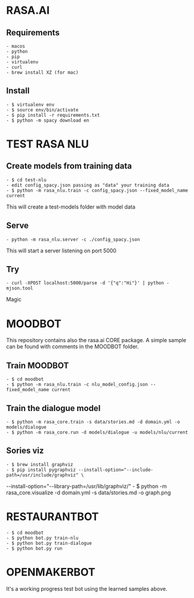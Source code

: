 # RASA.AI

## Requirements

    - macos
    - python
    - pip
    - virtualenv
    - curl
    - brew install XZ (for mac)

## Install

    - $ virtualenv env
    - $ source env/bin/activate
    - $ pip install -r requirements.txt
    - $ python -m spacy download en
    
# TEST RASA NLU

## Create models from training data

    - $ cd test-nlu
    - edit config_spacy.json passing as "data" your training data
    - $ python -m rasa_nlu.train -c config_spacy.json --fixed_model_name current

This will create a test-models folder with model data

## Serve

    - python -m rasa_nlu.server -c ./config_spacy.json

This will start a server listening on port 5000

## Try

    - curl -XPOST localhost:5000/parse -d '{"q":"Hi"}' | python -mjson.tool

Magic

# MOODBOT

This repository contains also the rasa.ai CORE package.
A simple sample can be found with comments in the MOODBOT folder.

## Train MOODBOT

    - $ cd moodbot
    - $ python -m rasa_nlu.train -c nlu_model_config.json --fixed_model_name current

## Train the dialogue model

    - $ python -m rasa_core.train -s data/stories.md -d domain.yml -o models/dialogue
    - $ python -m rasa_core.run -d models/dialogue -u models/nlu/current

## Sories viz

    - $ brew install graphviz
    - $ pip install pygraphviz --install-option="--include-path=/usr/include/graphviz" \
  --install-option="--library-path=/usr/lib/graphviz/"
    - $ python -m rasa_core.visualize -d domain.yml -s data/stories.md -o graph.png

# RESTAURANTBOT

    - $ cd moodbot
    - $ python bot.py train-nlu
    - $ python bot.py train-dialogue
    - $ python bot.py run
    
# OPENMAKERBOT

It's a working progress test bot using the learned samples above.
